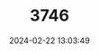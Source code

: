 ---
title: "3746"
category: "Canis lupus"
draft: false
date: 2024-02-22 13:03:49
languages:
  English: ["Arctic Wolf", "Common Wolf", "Gray Wolf", "Mexican Wolf", "Plains Wolf", "Timber Wolf", "Tundra Wolf", "Wolf", "Grey Wolf"]
  Arabic: ["Dheeb", "الذئب العربي"]
  Hungarian: ["Farkas"]
  Estonian: ["Hunt"]
  Turkish: ["Kurt"]
  Spanish; Castilian: ["Lobo"]
  French: ["Loup", "Loup Gris", "Loup Vulgaire"]
  Romanian: ["Lup"]
  Italian: ["Lupo"]
  Mongolian: ["Saaral Chono"]
  Finnish: ["Susi"]
  Albanian: ["Ujku"]
  Norwegian: ["Ulv"]
  Swedish: ["Varg"]
  Lithuanian: ["Vilkas"]
  Latvian: ["Vilks"]
  Czech: ["Vlk"]
  Slovak: ["Vlk"]
  Slovenian: ["Volk"]
  Croatian: ["Vuk"]
  Polish: ["Wilk"]
  German: ["Wolf"]
  Greek, Modern (1453-): ["λύκος"]
  Ukrainian: ["вовк"]
  Russian: ["волк"]
  Macedonian: ["волк"]
  Serbian: ["вук"]
---